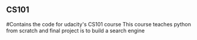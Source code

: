 ## CS101
#Contains the code for udacity's CS101 course 
This course teaches python from scratch and final project is to build a search engine
